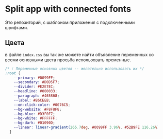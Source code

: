 # Split app with connected fonts 
Это репозиторий, с шаблоном приложения с подключенными шрифтами.

## Цвета
в файле `index.css` вы так же можете найти объявление переменных со всеми основными цвета
просьба использовать пременные.
```css
/* ! Переменные основных цветов -- желательно использовать их */
:root {
	--primary: #0099FF;
    --secondary: #D0D5F7;
    --divider: #E2E7EC;
    --headline: #000033;
    --paragraph: #465868;
    --label: #B6CEEB;
    --on-click-color: #0076C5;
    --bg-website: #F8F8F8;
	--bg-blue: #D3F0F7;
	--bg-white: #FFFFFF;
	--bg-dark: #01090D;
    --linear: linear-gradient(265.7deg, #0099FF 3.96%, #52B9FE 116.26%);
  }
```